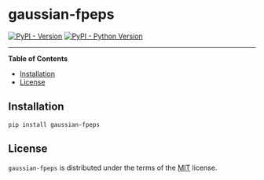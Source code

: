 # gaussian-fpeps

[![PyPI - Version](https://img.shields.io/pypi/v/gaussian-fpeps.svg)](https://pypi.org/project/gaussian-fpeps)
[![PyPI - Python Version](https://img.shields.io/pypi/pyversions/gaussian-fpeps.svg)](https://pypi.org/project/gaussian-fpeps)

-----

**Table of Contents**

- [Installation](#installation)
- [License](#license)

## Installation

```console
pip install gaussian-fpeps
```

## License

`gaussian-fpeps` is distributed under the terms of the [MIT](https://spdx.org/licenses/MIT.html) license.
